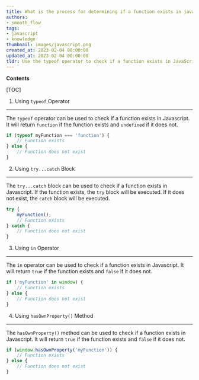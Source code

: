 ```yaml
---
title: What is the process for determining if a function exists in javascript?
authors:
- smooth_flow
tags:
- javascript
- knowledge
thumbnail: images/javascript.png
created_at: 2023-02-04 00:00:00
updated_at: 2023-02-04 00:00:00
tldr: Use the typeof operator to check if a function exists in JavaScript.
---
```


**Contents**

[TOC]

1. Using `typeof` Operator
--------------------------------
The `typeof` operator can be used to check if a function exists in Javascript. It will return `function` if the function exists and `undefined` if it does not.

```javascript
if (typeof myFunction === 'function') {
    // Function exists
} else {
    // Function does not exist
}
```

2. Using `try...catch` Block
--------------------------------
The `try...catch` block can be used to check if a function exists in Javascript. If the function exists, the `try` block will be executed. If it does not exist, the `catch` block will be executed.

```javascript
try {
    myFunction();
    // Function exists
} catch {
    // Function does not exist
}
```

3. Using `in` Operator
--------------------------------
The `in` operator can be used to check if a function exists in Javascript. It will return `true` if the function exists and `false` if it does not.

```javascript
if ('myFunction' in window) {
    // Function exists
} else {
    // Function does not exist
}
```

4. Using `hasOwnProperty()` Method
--------------------------------
The `hasOwnProperty()` method can be used to check if a function exists in Javascript. It will return `true` if the function exists and `false` if it does not.

```javascript
if (window.hasOwnProperty('myFunction')) {
    // Function exists
} else {
    // Function does not exist
}
```
